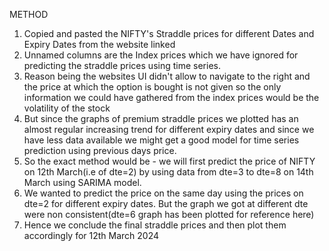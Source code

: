 METHOD 
1. Copied and pasted the NIFTY's Straddle prices for different Dates and Expiry Dates from the website linked
2. Unnamed columns are the Index prices which we have ignored for predicting the straddle prices using time series.
3. Reason being the websites UI didn't allow to navigate to the right and the price at which the option is bought is not given   so the only information we could have gathered from the index prices would be the volatility of the stock
4. But since the graphs of premium straddle prices we plotted has an almost regular increasing trend for different expiry dates and since we have less data available we might get a good model for time series prediction using previous days price.
5. So the exact method would be - we will first predict the price of NIFTY on 12th March(i.e of dte=2) by using data from dte=3 to dte=8 on 14th March using SARIMA model.
6. We wanted to predict the price on the same day using the prices on dte=2 for different expiry dates. But the graph we got at different dte were non consistent(dte=6 graph has been plotted for reference here)
7. Hence we conclude the final straddle prices and then plot them accordingly for 12th March 2024
